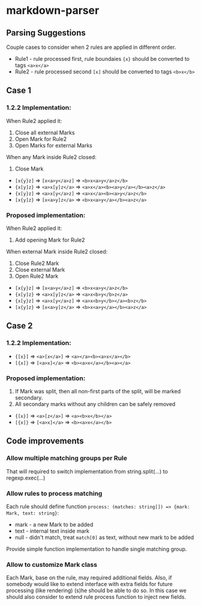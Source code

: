 # markdown-parser

## Parsing Suggestions

Couple cases to consider when 2 rules are applied in different order.

* Rule1 - rule processed first, rule boundaies `{x}` should be converted to tags `<a>x</a>`
* Rule2 - rule processed second `[x]` should be converted to tags `<b>x</b>`

## Case 1

### 1.2.2 Implementation:
When Rule2 applied it:
1. Close all external Marks 
1. Open Mark for Rule2
1. Open Marks for external Marks

When any Mark inside Rule2 closed:
1. Close Mark

* `[x{y}z]` => `[x<a>y</a>z]` => `<b>x<a>y</a>z</b>`
* `{x[y]z}` => `<a>x[y]z</a>` => `<a>x</a><b><a>y</a></b><a>z</a>`
* `{x[y}z]` => `<a>x[y</a>z]` => `<a>x</a><b><a>y</a>z</b>`
* `[x{y]z}` => `[x<a>y]z</a>` => `<b>x<a>y</a></b><a>z</a>`

### Proposed implementation:
When Rule2 applied it:
1. Add opening Mark for Rule2

When external Mark inside Rule2 closed:
1. Close Rule2 Mark
1. Close external Mark
1. Open Rule2 Mark

* `[x{y}z]` => `[x<a>y</a>z]` => `<b>x<a>y</a>z</b>`
* `{x[y]z}` => `<a>x[y]z</a>` => `<a>x<b>y</b>z</a>`
* `{x[y}z]` => `<a>x[y</a>z]` => `<a>x<b>y</b></a><b>z</b>`
* `[x{y]z}` => `[x<a>y]z</a>` => `<b>x<a>y</a></b><a>z</a>`

## Case 2

### 1.2.2 Implementation:
* `{[x}]` => `<a>[x</a>]` => `<a></a><b><a>x</a></b>`
* `[{x]}` => `[<a>x]</a>` => `<b><a>x</a></b><a></a>`

### Proposed implementation:
1. If Mark was split, then all non-first parts of the split, will be marked secondary. 
1. All secondary marks without any children can be safely removed

* `{[x}]` => `<a>[z</a>]` => `<a><b>x</b></a>`
* `[{x]}` => `[<a>x]</a>` => `<b><a>x</a></b>`

## Code improvements
### Allow multiple matching groups per Rule
That will required to switch implementation from string.split(...) to regexp.exec(...) 

### Allow rules to process matching
Each rule should define function `process: (matches: string[]) => {mark: Mark, text: string}`:
* mark - a new Mark to be added
* text - internal text inside mark
* null - didn't match, treat `match[0]` as text, without new mark to be added 

Provide simple function implementation to handle single matching group.

### Allow to customize Mark class
Each Mark, base on the rule, may required additional fields. 
Also, if somebody would like to extend interface with extra fields for future processing (like rendering) (s)he should be able to do so.
In this case we should also consider to extend rule process function to inject new fields. 

